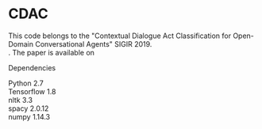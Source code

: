 # CDAC
This code belongs to the "Contextual Dialogue Act Classification for Open-Domain Conversational Agents" SIGIR 2019. 
<br />. The paper is available on <a href="https://sigir.org/sigir2019/program/accepted/"></a>

Dependencies <br />

Python 2.7 <br />
Tensorflow 1.8 <br />
nltk 3.3 <br />
spacy 2.0.12 <br />
numpy 1.14.3 <br />
